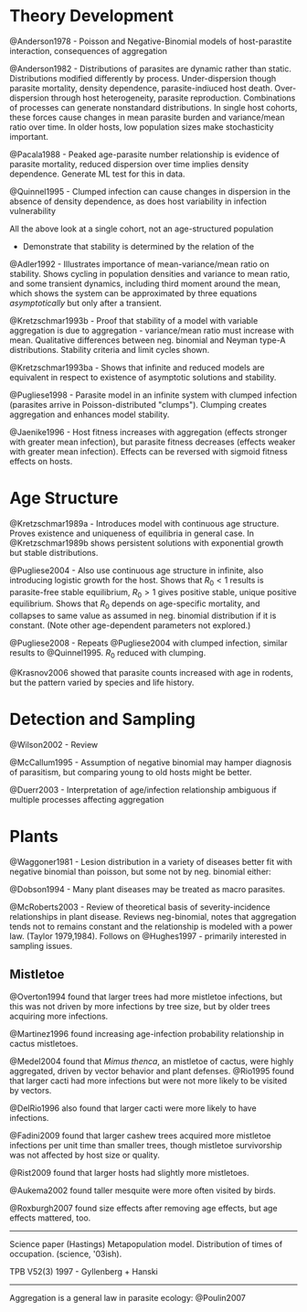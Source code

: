 # Theory Development

@Anderson1978 - Poisson and Negative-Binomial models of host-parastite interaction, consequences of aggregation

@Anderson1982 - Distributions of parasites are dynamic rather than static.  Distributions modified differently by process.  Under-dispersion though parasite mortality, density dependence, parasite-indiuced host death. Over-dispersion through host heterogeneity, parasite reproduction.  Combinations of processes can generate nonstandard distributions.  In single host cohorts, these forces cause changes in mean parasite burden and variance/mean ratio over time.  In older hosts, low population sizes make stochasticity important.

@Pacala1988 - Peaked age-parasite number relationship is evidence of parasite mortality, reduced dispersion over time implies density dependence.  Generate ML test for this in data.



@Quinnel1995 - Clumped infection can cause changes in dispersion in the absence of density dependence, as does host variability in infection vulnerability

All the above look at a single cohort, not an age-structured population

 - Demonstrate that stability is determined by the relation of the 

@Adler1992 - Illustrates importance of mean-variance/mean ratio on stability.  Shows cycling in population densities and variance to mean ratio, and some transient dynamics, including third moment around the mean, which shows the system can be approximated by three equations *asymptotically* but only after a transient.

@Kretzschmar1993b - Proof that stability of a model with variable aggregation is due to aggregation - variance/mean ratio must increase with mean.  Qualitative differences between neg. binomial and Neyman type-A distributions.  Stability criteria and limit cycles shown.

@Kretzschmar1993ba - Shows that infinite and reduced models are equivalent in respect to existence of asymptotic solutions and stability.

@Pugliese1998 - Parasite model in an infinite system with clumped infection (parasites arrive in Poisson-distributed "clumps").  Clumping creates aggregation and enhances model stability.

@Jaenike1996 - Host fitness increases with aggregation (effects stronger with greater mean infection), but parasite fitness decreases (effects weaker with greater mean infection).  Effects can be reversed with sigmoid fitness effects on hosts.

# Age Structure

@Kretzschmar1989a - Introduces model with continuous age structure.  Proves existence and uniqueness of equilibria in general case.  In @Kretzschmar1989b shows persistent solutions with exponential growth but stable distributions.

@Pugliese2004 - Also use continuous age structure in infinite, also introducing logistic growth for the host.  Shows that $R_0 < 1$ results is parasite-free stable equilibrium, $R_0 > 1$ gives positive stable, unique positive equilibrium.  Shows that $R_0$ depends on age-specific mortality, and collapses to same value as assumed in neg. binomial distribution if it is constant. (Note other age-dependent parameters not explored.)

@Pugliese2008 - Repeats @Pugliese2004 with clumped infection, similar results to @Quinnel1995.  $R_0$ reduced with clumping.

@Krasnov2006 showed that parasite counts increased with age in rodents, but the pattern varied by species and life history.

# Detection and Sampling

@Wilson2002 - Review

@McCallum1995 - Assumption of negative binomial may hamper diagnosis of parasitism, but comparing young to old hosts might be better.

@Duerr2003 - Interpretation of age/infection relationship ambiguous if multiple processes affecting aggregation

# Plants

@Waggoner1981 - Lesion distribution in a variety of diseases better fit with negative binomial than poisson, but some not by neg. binomial either:

@Dobson1994 - Many plant diseases may be treated as macro parasites.

@McRoberts2003 - Review of theoretical basis of severity-incidence relationships in plant disease.  Reviews neg-binomial, notes that aggregation tends not to remains constant and the relationship is modeled with a power law. (Taylor 1979,1984).  Follows on @Hughes1997 - primarily interested in sampling issues.

## Mistletoe

@Overton1994 found that larger trees had more mistletoe infections, but this was not driven by more infections by tree size, but by older trees acquiring more infections.

@Martinez1996 found increasing age-infection probability relationship in cactus mistletoes.

@Medel2004 found that *Mimus thenca*, an mistletoe of cactus, were highly aggregated, driven by vector behavior and plant defenses. @Rio1995 found that larger cacti had more infections but were not more likely to be visited by vectors.

@DelRio1996 also found that larger cacti were more likely to have infections.

@Fadini2009 found that larger cashew trees acquired more mistletoe infections per unit time than smaller trees, though mistletoe survivorship was not affected by host size or quality.

@Rist2009 found that larger hosts had slightly more mistletoes.

@Aukema2002 found taller mesquite were more often visited by birds.

@Roxburgh2007 found size effects after removing age effects, but age effects mattered, too.



---

Science paper (Hastings) Metapopulation model. Distribution of times of occupation.  (science, '03ish).  

TPB V52(3) 1997 - Gyllenberg + Hanski

---

Aggregation is a general law in parasite ecology: @Poulin2007